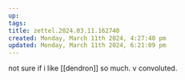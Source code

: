 ```yaml
---
up: 
tags: 
title: zettel.2024.03.11.162740
created: Monday, March 11th 2024, 4:27:40 pm
updated: Monday, March 11th 2024, 6:21:09 pm
---
```

not sure if i like [[dendron]] so much. v convoluted. 